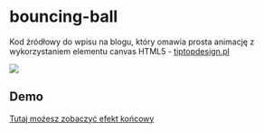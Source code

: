 # bouncing-ball
Kod źródłowy do wpisu na blogu, który omawia prosta animację z wykorzystaniem elementu canvas HTML5 - [tiptopdesign.pl](http://tiptopdesign.pl/bouncing-ball-canvas-html5-js)

![](http://projects.tiptopdesign.pl/bouncing-ball/bouncing-ball.png)

## Demo
[Tutaj możesz zobaczyć efekt końcowy](http://projects.tiptopdesign.pl/bouncing-ball)
